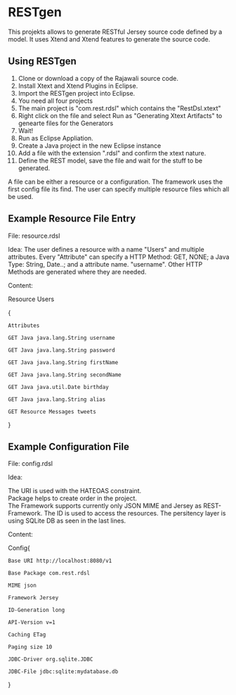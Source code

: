 RESTgen
=======

This projekts allows to generate RESTful Jersey source code defined by a model. It uses Xtend and Xtend features to generate the source code. 


## Using RESTgen

1. Clone or download a copy of the Rajawali source code.
2. Install Xtext and Xtend Plugins in Eclipse.
2. Import the RESTgen project into Eclipse.
3. You need all four projects
4. The main project is "com.rest.rdsl" which contains the "RestDsl.xtext" 
5. Right click on the file and select Run as "Generating Xtext Artifacts" to genearte files for the Generators
6. Wait!
7. Run as Eclipse Appliation.
8. Create a Java project in the new Eclipse instance
9. Add a file with the extension ".rdsl" and confirm the xtext nature. 
10. Define the REST model, save the file and wait for the stuff to be generated.

A file can be either a resource or a configuration. The framework uses the first config file its find. The user can specify multiple resource files which all be used. 

## Example Resource File Entry

File: resource.rdsl

Idea: The user defines a resource with a name "Users" and multiple attributes. Every "Attribute" can specify a HTTP Method: GET, NONE; a Java Type: String, Date..; and a attribute name. "username". Other HTTP Methods are generated where they are needed. 

Content:  
 
Resource Users 

{ 

	Attributes 
	
	GET Java java.lang.String username 
	
	GET Java java.lang.String password 
	
	GET Java java.lang.String firstName 
	
	GET Java java.lang.String secondName 
	
	GET Java java.util.Date birthday 
	
    GET Java java.lang.String alias 
	
	GET Resource Messages tweets  
	
} 

## Example Configuration File 

File: config.rdsl 

Idea:  

The URI is used with the HATEOAS constraint.  
Package helps to create order in the project.  
The Framework supports currently only JSON MIME and Jersey as REST-Framework. The ID is used to access the resources. 
The persitency layer is using SQLite DB as seen in the last lines. 

Content:  
 
Config{ 

	Base URI http://localhost:8080/v1  
	
	Base Package com.rest.rdsl 
	
	MIME json 
	
	Framework Jersey 
	
	ID-Generation long  
	
	API-Version v=1 
	
	Caching ETag 
	
	Paging size 10 
	
	JDBC-Driver org.sqlite.JDBC 
	
	JDBC-File jdbc:sqlite:mydatabase.db 
	
} 
